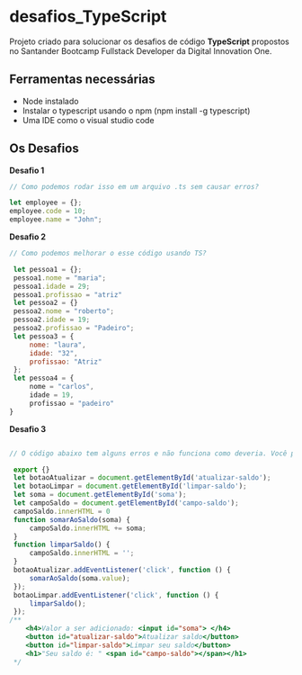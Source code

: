 # desafios_TypeScript   

Projeto criado para solucionar os desafios de código **TypeScript** propostos no Santander Bootcamp Fullstack Developer da Digital Innovation One.

## Ferramentas necessárias   
 
* Node instalado  
* Instalar o typescript usando o npm (npm install -g typescript)
* Uma IDE como o visual studio code   

## Os Desafios   

**Desafio 1**   
```javascript
// Como podemos rodar isso em um arquivo .ts sem causar erros? 

let employee = {};
employee.code = 10;
employee.name = "John";   

```   

**Desafio 2**   
```javascript
// Como podemos melhorar o esse código usando TS?

 let pessoa1 = {};
 pessoa1.nome = "maria";
 pessoa1.idade = 29;
 pessoa1.profissao = "atriz"
 let pessoa2 = {}
 pessoa2.nome = "roberto";
 pessoa2.idade = 19;
 pessoa2.profissao = "Padeiro";
 let pessoa3 = {
     nome: "laura",
     idade: "32",
     profissao: "Atriz"
 };
 let pessoa4 = {
     nome = "carlos",
     idade = 19,
     profissao = "padeiro"
}   

```   

**Desafio 3**   
```javascript

// O código abaixo tem alguns erros e não funciona como deveria. Você pode identificar quais são e corrigi-los em um arquivo TS?

 export {}
 let botaoAtualizar = document.getElementById('atualizar-saldo');
 let botaoLimpar = document.getElementById('limpar-saldo');
 let soma = document.getElementById('soma');
 let campoSaldo = document.getElementById('campo-saldo');
 campoSaldo.innerHTML = 0
 function somarAoSaldo(soma) {
     campoSaldo.innerHTML += soma;
 }
 function limparSaldo() {
     campoSaldo.innerHTML = '';
 }
 botaoAtualizar.addEventListener('click', function () {
     somarAoSaldo(soma.value);
 });
 botaoLimpar.addEventListener('click', function () {
     limparSaldo();
 });
/**
    <h4>Valor a ser adicionado: <input id="soma"> </h4>
    <button id="atualizar-saldo">Atualizar saldo</button>
    <button id="limpar-saldo">Limpar seu saldo</button>
    <h1>"Seu saldo é: " <span id="campo-saldo"></span></h1>
 */   
 
 ```
